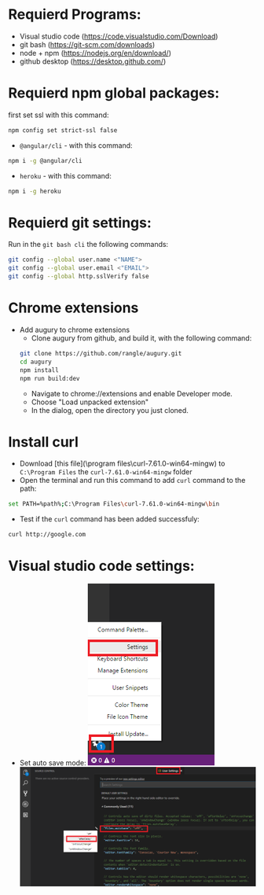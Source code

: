 # Requierd Programs:
* Visual studio code (https://code.visualstudio.com/Download)
* git bash (https://git-scm.com/downloads)
* node + npm (https://nodejs.org/en/download/)
* github desktop (https://desktop.github.com/)


# Requierd npm global packages:
first set ssl with this command:
```bash
npm config set strict-ssl false
```
* `@angular/cli` - with this command:
```bash
npm i -g @angular/cli
```
* `heroku` - with this command:
```bash
npm i -g heroku
```


# Requierd git settings:
Run in the `git bash cli` the following commands:
```bash
git config --global user.name <"NAME">
git config --global user.email <"EMAIL">
git config --global http.sslVerify false
```

# Chrome extensions
* Add augury to chrome extensions 
    * Clone augury from github, and build it, with the following command:
    ```bash
    git clone https://github.com/rangle/augury.git
    cd augury
    npm install
    npm run build:dev
    ```
    * Navigate to chrome://extensions and enable Developer mode.
    * Choose "Load unpacked extension"
    * In the dialog, open the directory you just cloned.


# Install curl
* Download [this file](\program files\curl-7.61.0-win64-mingw) to `C:\Program Files` the `curl-7.61.0-win64-mingw` folder
* Open the terminal and run this command to add `curl` command to the path:
```bash
set PATH=%path%;C:\Program Files\curl-7.61.0-win64-mingw\bin
```
* Test if the `curl` command has been added successfuly:
```bash
curl http://google.com
```


# Visual studio code settings:
* Set auto save mode:
![picture](step1.png)   
![picture](step2.png)




